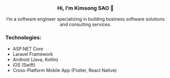 <p align="center">
  <h3 align="center">Hi, I’m Kimsong SAO 👋</h3>
  <p align="center">I’m a software engineer specializing in building business software solutions and consulting services.</p>
</p>

### Technologies:
- ASP.NET Core
- Laravel Framework
- Android (Java, Kotlin)
- iOS (Swift)
- Cross-Platform Mobile App (Flutter, React Native)
